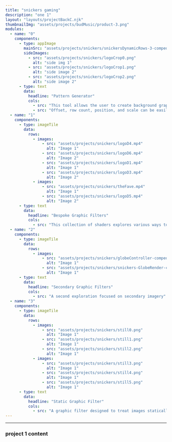 ```yaml
---
title: "snickers gaming"
description: "one 1"
layout: "layouts/projectBackC.njk"
thumbnailImg: "assets/projects/budMusic/product-3.png"
modules:
  - name: "0"
    components:
      - type: appImage
        mainSrc: "assets/projects/snickers/snickersDynamicRows-3-comped.mp4"
        sideImages:
          - src: "assets/projects/snickers/logoCrop0.png"
            alt: "side img 1"
          - src: "assets/projects/snickers/logoCrop1.png"
            alt: "side image 2"
          - src: "assets/projects/snickers/logoCrop2.png"
            alt: "side image 2"
      - type: text
        data:
          headline: "Pattern Generator"
          cols:
            - src: "This tool allows the user to create background graphics from the Snickers logo."
            - src: "Offset, row count, position, and scale can be easily adjusted to iterate through an endless number of outcomes."
  - name: "1"
    components:
      - type: imageTile
        data:
          rows:
            - images:
                - src: "assets/projects/snickers/logoD4.mp4"
                  alt: "Image 1"
                - src: "assets/projects/snickers/logoD6.mp4"
                  alt: "Image 2"
                - src: "assets/projects/snickers/logoD1.mp4"
                  alt: "Image 1"
                - src: "assets/projects/snickers/logoD3.mp4"
                  alt: "Image 2"
            - images:
                - src: "assets/projects/snickers/theFave.mp4"
                  alt: "Image 1"
                - src: "assets/projects/snickers/logoD5.mp4"
                  alt: "Image 2"
      - type: text
        data:
          headline: "Bespoke Graphic Filters"
          cols:
            - src: "This collection of shaders explores various ways to add brand recognition and motion to the Snickers logo."
  - name: "2"
    components:
      - type: imageTile
        data:
          rows:
            - images:
                - src: "assets/projects/snickers/globeController-comped.mp4"
                  alt: "Image 1"
                - src: "assets/projects/snickers/snickers-GlobeRender-comped.mp4"
                  alt: "Image 1"
      - type: text
        data:
          headline: "Secondary Graphic Filters"
          cols:
            - src: "A second exploration focused on secondary imagery"
  - name: "3"
    components:
      - type: imageTile
        data:
          rows:
            - images:
                - src: "assets/projects/snickers/still0.png"
                  alt: "Image 1"
                - src: "assets/projects/snickers/still1.png"
                  alt: "Image 1"
                - src: "assets/projects/snickers/still2.png"
                  alt: "Image 1"
            - images:
                - src: "assets/projects/snickers/still3.png"
                  alt: "Image 1"
                - src: "assets/projects/snickers/still4.png"
                  alt: "Image 1"
                - src: "assets/projects/snickers/still5.png"
                  alt: "Image 1"
      - type: text
        data:
          headline: "Static Graphic Filter"
          cols:
            - src: "A graphic filter designed to treat images statically, informed by the shape of the Snickers logo."
---
```


---

### project 1 content
